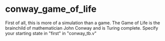 # conway_game_of_life

First of all, this is more of a simulation than a game. The Game of Life is the brainchild of mathematician John Conway and is Turing complete. Specify your starting state in "first" in "conway_tb.v" 
